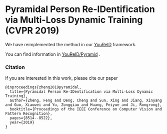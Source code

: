 # Pyramidal Person Re-IDentification via Multi-Loss Dynamic Training (CVPR 2019)

We have reimplemented the method in our [YouReID](https://github.com/TencentYoutuResearch/PersonReID-YouReID) framework.

You can find information in [YouReID/Pyramid](https://github.com/TencentYoutuResearch/PersonReID-YouReID/blob/main/docs/Pyramid/CVPR-2019-Pyramid.md) .

### Citation
If you are interested in this work, please cite our paper
```
@inproceedings{zheng2019pyramidal,
  title={Pyramidal Person Re-IDentification via Multi-Loss Dynamic Training},
  author={Zheng, Feng and Deng, Cheng and Sun, Xing and Jiang, Xinyang and Guo, Xiaowei and Yu, Zongqiao and Huang, Feiyue and Ji, Rongrong},
  booktitle={Proceedings of the IEEE Conference on Computer Vision and Pattern Recognition},
  pages={8514--8522},
  year={2019}
}
```
